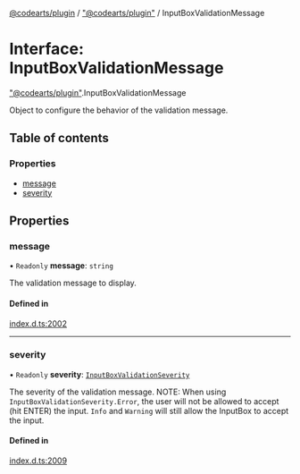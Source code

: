 [@codearts/plugin](../README.md) / ["@codearts/plugin"](../modules/_codearts_plugin_.md) / InputBoxValidationMessage

# Interface: InputBoxValidationMessage

["@codearts/plugin"](../modules/_codearts_plugin_.md).InputBoxValidationMessage

Object to configure the behavior of the validation message.

## Table of contents

### Properties

- [message](codearts_plugin_.InputBoxValidationMessage.md#message)
- [severity](codearts_plugin_.InputBoxValidationMessage.md#severity)

## Properties

### message

• `Readonly` **message**: `string`

The validation message to display.

#### Defined in

[index.d.ts:2002](https://github.com/huaweicloud/cloudide-plugin-api/blob/03b481c/index.d.ts#L2002)

___

### severity

• `Readonly` **severity**: [`InputBoxValidationSeverity`](../enums/codearts_plugin_.InputBoxValidationSeverity.md)

The severity of the validation message.
NOTE: When using `InputBoxValidationSeverity.Error`, the user will not be allowed to accept (hit ENTER) the input.
`Info` and `Warning` will still allow the InputBox to accept the input.

#### Defined in

[index.d.ts:2009](https://github.com/huaweicloud/cloudide-plugin-api/blob/03b481c/index.d.ts#L2009)
